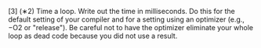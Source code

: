 [3] (∗2) Time a loop. Write out the time in milliseconds. Do this for the default setting of your
compiler and for a setting using an optimizer (e.g., −O2 or "release"). Be careful not to have
the optimizer eliminate your whole loop as dead code because you did not use a result.
